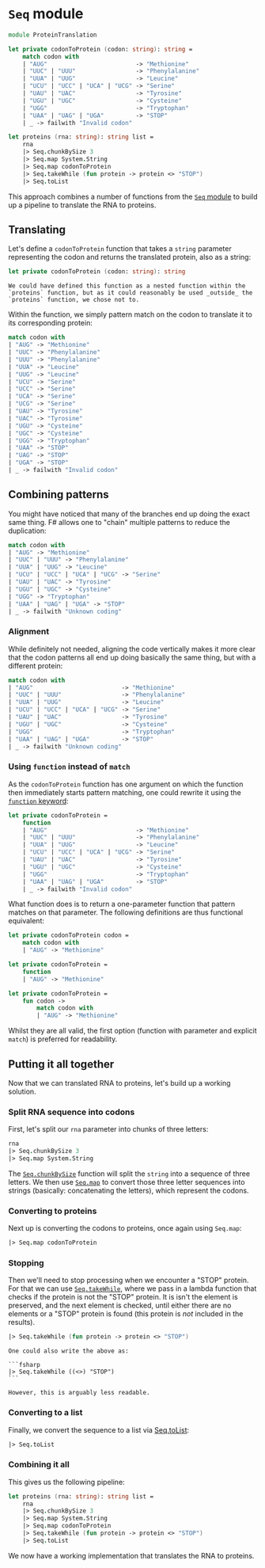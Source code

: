 # `Seq` module

```fsharp
module ProteinTranslation

let private codonToProtein (codon: string): string =
    match codon with
    | "AUG"                         -> "Methionine"
    | "UUC" | "UUU"                 -> "Phenylalanine"
    | "UUA" | "UUG"                 -> "Leucine"
    | "UCU" | "UCC" | "UCA" | "UCG" -> "Serine"
    | "UAU" | "UAC"                 -> "Tyrosine"
    | "UGU" | "UGC"                 -> "Cysteine"
    | "UGG"                         -> "Tryptophan"
    | "UAA" | "UAG" | "UGA"         -> "STOP"
    | _ -> failwith "Invalid codon"

let proteins (rna: string): string list =
    rna
    |> Seq.chunkBySize 3
    |> Seq.map System.String
    |> Seq.map codonToProtein
    |> Seq.takeWhile (fun protein -> protein <> "STOP")
    |> Seq.toList
```

This approach combines a number of functions from the [`Seq` module][seq-module] to build up a pipeline to translate the RNA to proteins.

## Translating

Let's define a `codonToProtein` function that takes a `string` parameter representing the codon and returns the translated protein, also as a string:

```fsharp
let private codonToProtein (codon: string): string
```

```exercism/note
We could have defined this function as a nested function within the `proteins` function, but as it could reasonably be used _outside_ the `proteins` function, we chose not to.
```

Within the function, we simply pattern match on the codon to translate it to its corresponding protein:

```fsharp
match codon with
| "AUG" -> "Methionine"
| "UUC" -> "Phenylalanine"
| "UUU" -> "Phenylalanine"
| "UUA" -> "Leucine"
| "UUG" -> "Leucine"
| "UCU" -> "Serine"
| "UCC" -> "Serine"
| "UCA" -> "Serine"
| "UCG" -> "Serine"
| "UAU" -> "Tyrosine"
| "UAC" -> "Tyrosine"
| "UGU" -> "Cysteine"
| "UGC" -> "Cysteine"
| "UGG" -> "Tryptophan"
| "UAA" -> "STOP"
| "UAG" -> "STOP"
| "UGA" -> "STOP"
| _ -> failwith "Invalid codon"
```

## Combining patterns

You might have noticed that many of the branches end up doing the exact same thing.
F# allows one to "chain" multiple patterns to reduce the duplication:

```fsharp
match codon with
| "AUG" -> "Methionine"
| "UUC" | "UUU" -> "Phenylalanine"
| "UUA" | "UUG" -> "Leucine"
| "UCU" | "UCC" | "UCA" | "UCG" -> "Serine"
| "UAU" | "UAC" -> "Tyrosine"
| "UGU" | "UGC" -> "Cysteine"
| "UGG" -> "Tryptophan"
| "UAA" | "UAG" | "UGA" -> "STOP"
| _ -> failwith "Unknown coding"
```

### Alignment

While definitely not needed, aligning the code vertically makes it more clear that the codon patterns all end up doing basically the same thing, but with a different protein:

```fsharp
match codon with
| "AUG"                         -> "Methionine"
| "UUC" | "UUU"                 -> "Phenylalanine"
| "UUA" | "UUG"                 -> "Leucine"
| "UCU" | "UCC" | "UCA" | "UCG" -> "Serine"
| "UAU" | "UAC"                 -> "Tyrosine"
| "UGU" | "UGC"                 -> "Cysteine"
| "UGG"                         -> "Tryptophan"
| "UAA" | "UAG" | "UGA"         -> "STOP"
| _ -> failwith "Unknown coding"
```

### Using `function` instead of `match`

As the `codonToProtein` function has one argument on which the function then immediately starts pattern matching, one could rewrite it using the [`function` keyword][function-keyword]:

```fsharp
let private codonToProtein =
    function
    | "AUG"                         -> "Methionine"
    | "UUC" | "UUU"                 -> "Phenylalanine"
    | "UUA" | "UUG"                 -> "Leucine"
    | "UCU" | "UCC" | "UCA" | "UCG" -> "Serine"
    | "UAU" | "UAC"                 -> "Tyrosine"
    | "UGU" | "UGC"                 -> "Cysteine"
    | "UGG"                         -> "Tryptophan"
    | "UAA" | "UAG" | "UGA"         -> "STOP"
    | _ -> failwith "Invalid codon"
```

What function does is to return a one-parameter function that pattern matches on that parameter.
The following definitions are thus functional equivalent:

```fsharp
let private codonToProtein codon =
    match codon with
    | "AUG" -> "Methionine"

let private codonToProtein =
    function
    | "AUG" -> "Methionine"

let private codonToProtein =
    fun codon ->
        match codon with
        | "AUG" -> "Methionine"
```

Whilst they are all valid, the first option (function with parameter and explicit `match`) is preferred for readability.

## Putting it all together

Now that we can translated RNA to proteins, let's build up a working solution.

### Split RNA sequence into codons

First, let's split our `rna` parameter into chunks of three letters:

```fsharp
rna
|> Seq.chunkBySize 3
|> Seq.map System.String
```

The [`Seq.chunkBySize`][seq.chunk-by-size] function will split the `string` into a sequence of three letters.
We then use [`Seq.map`][seq.map] to convert those three letter sequences into strings (basically: concatenating the letters), which represent the codons.

### Converting to proteins

Next up is converting the codons to proteins, once again using `Seq.map`:

```fsharp
|> Seq.map codonToProtein
```

### Stopping

Then we'll need to stop processing when we encounter a "STOP" protein.
For that we can use [`Seq.takeWhile`][seq.take-while], where we pass in a lambda function that checks if the protein is not the "STOP" protein.
It is isn't the element is preserved, and the next element is checked, until either there are no elements or a "STOP" protein is found (this protein is _not_ included in the results).

```fsharp
|> Seq.takeWhile (fun protein -> protein <> "STOP")
```

````exercism/note
One could also write the above as:

```fsharp
|> Seq.takeWhile ((<>) "STOP")
```

However, this is arguably less readable.
````

### Converting to a list

Finally, we convert the sequence to a list via [Seq.toList][seq.tolist]:

```fsharp
|> Seq.toList
```

### Combining it all

This gives us the following pipeline:

```fsharp
let proteins (rna: string): string list =
    rna
    |> Seq.chunkBySize 3
    |> Seq.map System.String
    |> Seq.map codonToProtein
    |> Seq.takeWhile (fun protein -> protein <> "STOP")
    |> Seq.toList
```

We now have a working implementation that translates the RNA to proteins.

[function-keyword]: https://learn.microsoft.com/en-us/dotnet/fsharp/language-reference/match-expressions#remarks
[seq.chunk-by-size]: https://fsharp.github.io/fsharp-core-docs/reference/fsharp-collections-seqmodule.html#chunkBySize
[seq.map]: https://fsharp.github.io/fsharp-core-docs/reference/fsharp-collections-seqmodule.html#map
[seq.take-while]: https://fsharp.github.io/fsharp-core-docs/reference/fsharp-collections-seqmodule.html#takeWhile
[seq-module]: https://fsharp.github.io/fsharp-core-docs/reference/fsharp-collections-seqmodule.html
[seq.tolist]: https://fsharp.github.io/fsharp-core-docs/reference/fsharp-collections-seqmodule.html#toList
